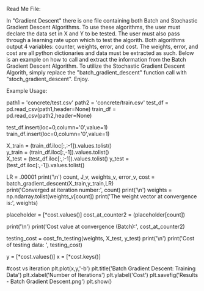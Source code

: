 Read Me File: 

In "Gradient Descent" there is one file containing both Batch and Stochastic Gradient Descent Algorithms. To use these algorithms, the user must declare the data set in X and Y
to be tested. The user must also pass through a learning rate upon which to test the algorith. Both algorithms output 4 variables: counter, weights, error, and cost. The weights,
error, and cost are all python dictionaries and data must be extracted as such. Below is an example on how to call and extract the information from the Batch Gradient Descent
Algorithm. To utilize the Stochastic Gradient Descent Algorith, simply replace the "batch_gradient_descent" function call with "stoch_gradient_descent". Enjoy. 

Example Usage: 

path1 = 'concrete/test.csv'
path2 = 'concrete/train.csv'
test_df = pd.read_csv(path1,header=None)
train_df = pd.read_csv(path2,header=None)

test_df.insert(loc=0,column='0',value=1)     
train_df.insert(loc=0,column='0',value=1)

X_train = (train_df.iloc[:,:-1]).values.tolist()   
y_train = (train_df.iloc[:,-1]).values.tolist()    
X_test = (test_df.iloc[:,:-1]).values.tolist()
y_test = (test_df.iloc[:,-1]).values.tolist()  

LR = .00001
print('\n')
count, J_v, weights_v, error_v, cost = batch_gradient_descent(X_train,y_train,LR)       
print('Converged at iteration number:', count)
print('\n')
weights = np.ndarray.tolist(weights_v[count])
print('The weight vector at convergence is:', weights)

placeholder = [*cost.values()]
cost_at_counter2 = (placeholder[count])

print('\n')
print('Cost value at convergence (Batch):', cost_at_counter2)

testing_cost = cost_fn_testing(weights, X_test, y_test)
print('\n')
print('Cost of testing data: ', testing_cost)

y = [*cost.values()]
x = [*cost.keys()]

#cost vs iteration
plt.plot(x,y,'-b')
plt.title('Batch Gradient Descent: Training Data')
plt.xlabel('Number of Iterations')
plt.ylabel('Cost')
plt.savefig('Results - Batch Gradient Descent.png')
plt.show()
